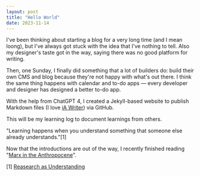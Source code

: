 ```yaml
---
layout: post
title: "Hello World"
date: 2023-11-14
---
```


I've been thinking about starting a blog for a very long time (and I mean loong), but I've always got stuck with the idea that I've nothing to tell. Also my designer's taste got in the way, saying there was no good platform for writing.

Then, one Sunday, I finally did something that a lot of builders do: build their own CMS and blog because they're not happy with what's out there. I think the same thing happens with calendar and to-do apps — every developer and designer has designed a better to-do app.

With the help from ChatGPT 4, I created a Jekyll-based website to publish Markdown files (I love [iA Writer](https://ia.net/writer)) via GitHub.

This will be my learning log to document learnings from others.

"Learning happens when you understand something that someone else already understands."[1]

Now that the introductions are out of the way, I recently finished reading "[Marx in the Anthropocene](https://www.cambridge.org/core/books/marx-in-the-anthropocene/D58765916F0CB624FCCBB61F50879376)".

[1] [Reasearch as Understanding](https://kanjun.me/writing/research-as-understanding)
 
